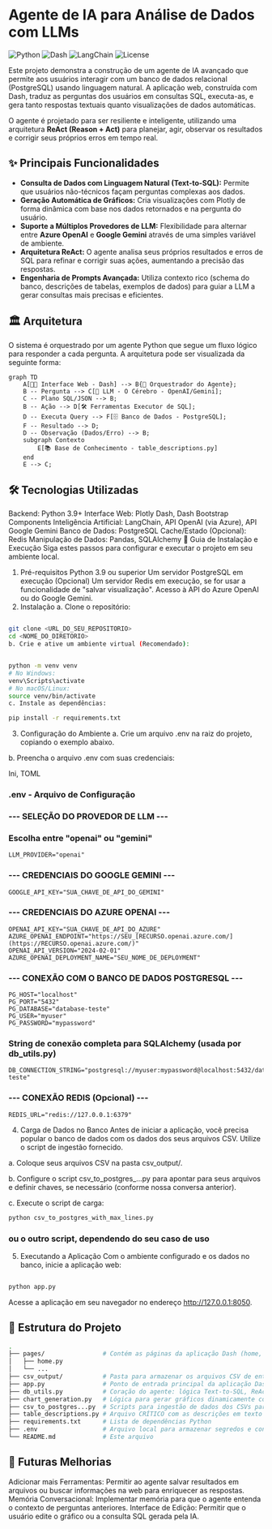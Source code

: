 # Agente de IA para Análise de Dados com LLMs

![Python](https://img.shields.io/badge/Python-3.12%2B-blue.svg)
![Dash](https://img.shields.io/badge/Dash-2.9-orange.svg)
![LangChain](https://img.shields.io/badge/LangChain-0.1-green.svg)
![License](https://img.shields.io/badge/License-MIT-lightgrey.svg)

Este projeto demonstra a construção de um agente de IA avançado que permite aos usuários interagir com um banco de dados relacional (PostgreSQL) usando linguagem natural. A aplicação web, construída com Dash, traduz as perguntas dos usuários em consultas SQL, executa-as, e gera tanto respostas textuais quanto visualizações de dados automáticas.

O agente é projetado para ser resiliente e inteligente, utilizando uma arquitetura **ReAct (Reason + Act)** para planejar, agir, observar os resultados e corrigir seus próprios erros em tempo real.

## ✨ Principais Funcionalidades

- **Consulta de Dados com Linguagem Natural (Text-to-SQL):** Permite que usuários não-técnicos façam perguntas complexas aos dados.
- **Geração Automática de Gráficos:** Cria visualizações com Plotly de forma dinâmica com base nos dados retornados e na pergunta do usuário.
- **Suporte a Múltiplos Provedores de LLM:** Flexibilidade para alternar entre **Azure OpenAI** e **Google Gemini** através de uma simples variável de ambiente.
- **Arquitetura ReAct:** O agente analisa seus próprios resultados e erros de SQL para refinar e corrigir suas ações, aumentando a precisão das respostas.
- **Engenharia de Prompts Avançada:** Utiliza contexto rico (schema do banco, descrições de tabelas, exemplos de dados) para guiar a LLM a gerar consultas mais precisas e eficientes.

## 🏛️ Arquitetura

O sistema é orquestrado por um agente Python que segue um fluxo lógico para responder a cada pergunta. A arquitetura pode ser visualizada da seguinte forma:

```mermaid
graph TD
    A[👨‍💻 Interface Web - Dash] --> B{🤖 Orquestrador do Agente};
    B -- Pergunta --> C[🧠 LLM - O Cérebro - OpenAI/Gemini];
    C -- Plano SQL/JSON --> B;
    B -- Ação --> D[🛠️ Ferramentas Executor de SQL];
    D -- Executa Query --> F[🗄️ Banco de Dados - PostgreSQL];
    F -- Resultado --> D;
    D -- Observação (Dados/Erro) --> B;
    subgraph Contexto
        E[📚 Base de Conhecimento - table_descriptions.py]
    end
    E --> C;
```

## 🛠️ Tecnologias Utilizadas
Backend: Python 3.9+
Interface Web: Plotly Dash, Dash Bootstrap Components
Inteligência Artificial: LangChain, API OpenAI (via Azure), API Google Gemini
Banco de Dados: PostgreSQL
Cache/Estado (Opcional): Redis
Manipulação de Dados: Pandas, SQLAlchemy
🚀 Guia de Instalação e Execução
Siga estes passos para configurar e executar o projeto em seu ambiente local.

1. Pré-requisitos
Python 3.9 ou superior
Um servidor PostgreSQL em execução
(Opcional) Um servidor Redis em execução, se for usar a funcionalidade de "salvar visualização".
Acesso à API do Azure OpenAI ou do Google Gemini.
2. Instalação
a. Clone o repositório:

```Bash

git clone <URL_DO_SEU_REPOSITORIO>
cd <NOME_DO_DIRETORIO>
b. Crie e ative um ambiente virtual (Recomendado):
```

```Bash

python -m venv venv
# No Windows:
venv\Scripts\activate
# No macOS/Linux:
source venv/bin/activate
c. Instale as dependências:
```

```Bash
pip install -r requirements.txt
```

3. Configuração do Ambiente
a. Crie um arquivo .env na raiz do projeto, copiando o exemplo abaixo.

b. Preencha o arquivo .env com suas credenciais:

Ini, TOML

### .env - Arquivo de Configuração

### --- SELEÇÃO DO PROVEDOR DE LLM ---
### Escolha entre "openai" ou "gemini"
```dotenv
LLM_PROVIDER="openai"
```

### --- CREDENCIAIS DO GOOGLE GEMINI ---
```dotenv
GOOGLE_API_KEY="SUA_CHAVE_DE_API_DO_GEMINI"
```

### --- CREDENCIAIS DO AZURE OPENAI ---
```dotenv
OPENAI_API_KEY="SUA_CHAVE_DE_API_DO_AZURE"
AZURE_OPENAI_ENDPOINT="https://SEU_[RECURSO.openai.azure.com/](https://RECURSO.openai.azure.com/)"
OPENAI_API_VERSION="2024-02-01"
AZURE_OPENAI_DEPLOYMENT_NAME="SEU_NOME_DE_DEPLOYMENT"
```

### --- CONEXÃO COM O BANCO DE DADOS POSTGRESQL ---
```dotenv
PG_HOST="localhost"
PG_PORT="5432"
PG_DATABASE="database-teste"
PG_USER="myuser"
PG_PASSWORD="mypassword"
```
### String de conexão completa para SQLAlchemy (usada por db_utils.py)
```dotenv
DB_CONNECTION_STRING="postgresql://myuser:mypassword@localhost:5432/database-teste"
```
### --- CONEXÃO REDIS (Opcional) ---
```dotenv
REDIS_URL="redis://127.0.0.1:6379"
```
4. Carga de Dados no Banco
Antes de iniciar a aplicação, você precisa popular o banco de dados com os dados dos seus arquivos CSV. Utilize o script de ingestão fornecido.

a. Coloque seus arquivos CSV na pasta csv_output/.

b. Configure o script csv_to_postgres_...py para apontar para seus arquivos e definir chaves, se necessário (conforme nossa conversa anterior).

c. Execute o script de carga:

```Bash
python csv_to_postgres_with_max_lines.py
```
### ou o outro script, dependendo do seu caso de uso
5. Executando a Aplicação
Com o ambiente configurado e os dados no banco, inicie a aplicação web:

```Bash

python app.py
```
Acesse a aplicação em seu navegador no endereço http://127.0.0.1:8050.

## 📂 Estrutura do Projeto
```Bash
.
├── pages/                # Contém as páginas da aplicação Dash (home, etc.)
│   ├── home.py
│   └── ...
├── csv_output/           # Pasta para armazenar os arquivos CSV de entrada
├── app.py                # Ponto de entrada principal da aplicação Dash
├── db_utils.py           # Coração do agente: lógica Text-to-SQL, ReAct, e interação com o DB
├── chart_generation.py   # Lógica para gerar gráficos dinamicamente com a LLM
├── csv_to_postgres...py  # Scripts para ingestão de dados dos CSVs para o PostgreSQL
├── table_descriptions.py # Arquivo CRÍTICO com as descrições em texto das tabelas
├── requirements.txt      # Lista de dependências Python
├── .env                  # Arquivo local para armazenar segredos e configurações
└── README.md             # Este arquivo
```

## 🌱 Futuras Melhorias
Adicionar mais Ferramentas: Permitir ao agente salvar resultados em arquivos ou buscar informações na web para enriquecer as respostas.
Memória Conversacional: Implementar memória para que o agente entenda o contexto de perguntas anteriores.
Interface de Edição: Permitir que o usuário edite o gráfico ou a consulta SQL gerada pela IA.